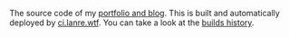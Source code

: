 The source code of my [portfolio and blog](https://lanre.wtf). This is built and automatically
deployed by [ci.lanre.wtf](https://ci.lanre.wtf). You can take a look at the [builds history](https://ci.lanre.wtf/adelowo/personal-site).

